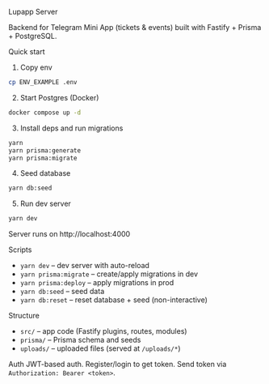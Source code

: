 Lupapp Server

Backend for Telegram Mini App (tickets & events) built with Fastify + Prisma + PostgreSQL.

Quick start

1. Copy env

```bash
cp ENV_EXAMPLE .env
```

2. Start Postgres (Docker)

```bash
docker compose up -d
```

3. Install deps and run migrations

```bash
yarn
yarn prisma:generate
yarn prisma:migrate
```

4. Seed database

```bash
yarn db:seed
```

5. Run dev server

```bash
yarn dev
```

Server runs on http://localhost:4000

Scripts

- `yarn dev` – dev server with auto-reload
- `yarn prisma:migrate` – create/apply migrations in dev
- `yarn prisma:deploy` – apply migrations in prod
- `yarn db:seed` – seed data
- `yarn db:reset` – reset database + seed (non-interactive)

Structure

- `src/` – app code (Fastify plugins, routes, modules)
- `prisma/` – Prisma schema and seeds
- `uploads/` – uploaded files (served at `/uploads/*`)

Auth
JWT-based auth. Register/login to get token. Send token via `Authorization: Bearer <token>`.
